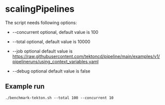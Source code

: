 # scalingPipelines
The script needs following options:

* --concurrent   optional,
                 default value is 100

* --total        optional,
                 default value is 10000

* --job          optional default value is
                 https://raw.githubusercontent.com/tektoncd/pipeline/main/examples/v1/pipelineruns/using_context_variables.yaml

* --debug        optional default value is false

## Example run
```
./benchmark-tekton.sh --total 100 --concurrent 10
```
